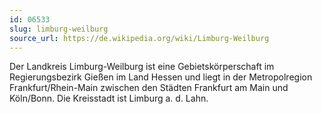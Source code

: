 ```yaml
---
id: 06533
slug: limburg-weilburg
source_url: https://de.wikipedia.org/wiki/Limburg-Weilburg
---
```


Der Landkreis Limburg-Weilburg ist eine Gebietskörperschaft im Regierungsbezirk Gießen im Land Hessen und liegt in der Metropolregion Frankfurt/Rhein-Main zwischen den Städten Frankfurt am Main und Köln/Bonn. Die Kreisstadt ist Limburg a. d. Lahn.
